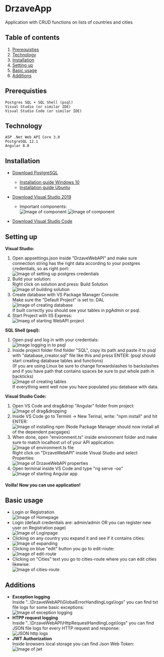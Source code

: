 # DrzaveApp
Application with CRUD functions on lists of countries and cities  
## Table of contents  
1. [Prerequisties](#prerequisites)  
2. [Technology](#technology)  
3. [Installation](#installation)  
4. [Setting up](#settingUp)  
5. [Basic usage](#basicUsage)  
6. [Additions](#additions)

<a name="prerequisites"></a>
## Prerequisties
```
Postgres SQL + SQL Shell (psql)
Visual Studio (or similar IDE)
Visual Studio Code (or similar IDE)
```
<a name="technology"></a>
## Technology  
```
ASP .Net Web API Core 3.0  
PostgreSQL 12.1
Angular 8.0  
```  
<a name="installation"></a>
## Installation
- [Download PostgreSQL](https://www.postgresql.org/download/)

  - [Installation guide Windows 10](https://www.youtube.com/watch?v=e1MwsT5FJRQ)
  - [Installation guide Ubuntu](https://www.youtube.com/watch?v=-LwI4HMR_Eg)
- [Download Visual Studio 2019](https://visualstudio.microsoft.com/downloads/)

  - Important components:  
![Image of component](https://i.imgur.com/ukMX0Y8.png)
![Image of component](https://i.imgur.com/qmgB4tr.png)
- [Download Visual Studio Code](https://code.visualstudio.com/download)  
<a name="settingUp"></a>
## Setting up  
**Visual Studio:**
  1. Open appsettings.json inside "DrzaveWebAPI" and make sure connection string has the right data according to your postgres credentials, so as right port:  
  ![Image of setting up postgres credentials](https://i.imgur.com/qCdvTSd.png)  
  2. Build your solution:  
     Right click on solution and press: Build Solution  
  ![Image of building solution](https://i.imgur.com/rWu0U7n.png)  
  3. Create database with VS Package Manager Console:  
     Make sure the "Default Project" is set to: DAL  
  ![Image of creating database](https://i.imgur.com/rhMKXjU.png?1)  
  If built correctly you should see your tables in pgAdmin or psql.  
  4. Start Project with IIS Express:  
  ![Imaeg of starting WebAPI project](https://i.imgur.com/WVWDKCd.png)
  
**SQL Shell (psql):**  
  1. Open psql and log in with your credentials:  
  ![Image logging in to psql](https://i.imgur.com/qPgxNM1.png)
  2. Inside project folder find folder "SQL", copy its path and paste it to psql with "database_creator.sql" file like this and press ENTER: (psql should start creating database tables and functions)  
  (If you are using Linux be sure to change forwardslashes to backslashes and if you have path that contains spaces be sure to put whole path in backticks)  
  ![Image of creating tables](https://i.imgur.com/xIlWAEP.png?1)  
  If everything went well now you have populated you database with data.  
  
**Visual Studio Code:**  
  1. Open VS Code and drag&drop "Angular" folder from project:  
  ![Image of drag&dropping](https://i.imgur.com/973f9ZI.png)
  2. Inside VS Code go to Terminl -> New Terinal, write: "npm install" and hit ENTER:  
  ![Image of installing npm](https://i.imgur.com/dWvjf6Q.png)
  (Node Package Manager should now install all of the dependent pacgages)  
  3. When done, open "environment.ts" inside environment folder and make sure to match localhost url of your API application:  
  ![Image of environment.ts file](https://i.imgur.com/F42Kkzd.png)  
  Right click on "DrzaveWebAPI" inside Visual Studio and select Properties:  
  ![Image of DrzaveWebAPI properties](https://i.imgur.com/dZTGzxH.png)  
  4. Open terminal inside VS Code and type "ng serve -oo"  
  ![Image of starting Angular app](https://i.imgur.com/BHs8XUb.png)  
  
#### **Voilla! Now you can use application!**  
<a name="basicUsage"></a>
## Basic usage  
- Login or Registration  
![Image of Homepage](https://i.imgur.com/2E4ZF2p.png)  
- Login (default credentials are: admin/admin OR you can register new user on Registration page)  
![Image of Loginpage](https://i.imgur.com/4P3tmcl.png)  
- Clicking on any country you expand it and see if it contains cities:  
![Image of expanding](https://i.imgur.com/9cSWg2i.png)  
- Clicking on blue "edit" button you go to edit-route:  
![Image of edit-route](https://i.imgur.com/0v5olsq.png)  
- Clicking on "Cities" text you go to cities-route where you can edit cities likewise:  
![Image of cities-route](https://i.imgur.com/FCm27XG.png)  

<a name="additions"></a>
## Additions  
- **Exception logging**  
  Inside "..\DrzaveWebAPI\GlobalErrorHandlingLogs\logs" you can find txt file logs for some basic exceptions:  
![Image of exception logging](https://i.imgur.com/Wxfb8EL.png)  
- **HTPP request logging**  
  Inside "..\DrzaveWebAPI\HttpRequestHandlingLogs\logs" you can find JSON file logs for every HTTP request and response:  
![JSON http logs](https://i.imgur.com/Qpp6b7M.png)  
- **JWT Authorization**  
  Inside browsers local storage you can find Json Web Token:  
![Image of jwt](https://i.imgur.com/Fa1EX2K.png)  
